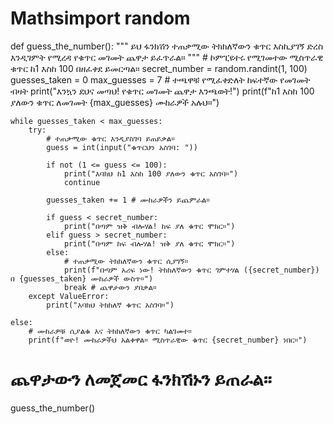 # Mathsimport random

def guess_the_number():
    """
    ይህ ፋንክሽን ተጠቃሚው ትክክለኛውን ቁጥር እስኪያገኝ ድረስ እንዲገምት የሚረዳ የቁጥር መገመት ጨዋታ ይፈጥራል።
    """
    # ኮምፒዩተሩ የሚገመተው ሚስጥራዊ ቁጥር ከ1 እስከ 100 በዘፈቀደ ይመርጣል።
    secret_number = random.randint(1, 100)
    guesses_taken = 0
    max_guesses = 7 # ተጫዋቹ የሚፈቀድለት ከፍተኛው የመገመት ብዛት
    print("እንኳን ደህና መጣህ! የቁጥር መገመት ጨዋታ እንጫወት!")
    print(f"ከ1 እስከ 100 ያለውን ቁጥር ለመገመት {max_guesses} ሙከራዎች አሉህ።")

    while guesses_taken < max_guesses:
        try:
            # ተጠቃሚው ቁጥር እንዲያስገባ ይጠይቃል።
            guess = int(input("ቁጥርህን አስገባ: "))

            if not (1 <= guess <= 100):
                print("እባክህ ከ1 እስከ 100 ያለውን ቁጥር አስገባ።")
                continue

            guesses_taken += 1 # ሙከራዎችን ይጨምራል።

            if guess < secret_number:
                print("በጣም ዝቅ ብሎሃል! ከፍ ያለ ቁጥር ሞክር።")
            elif guess > secret_number:
                print("በጣም ከፍ ብሎሃል! ዝቅ ያለ ቁጥር ሞክር።")
            else:
                # ተጠቃሚው ትክክለኛውን ቁጥር ሲያገኝ።
                print(f"በጣም አሪፍ ነው! ትክክለኛውን ቁጥር ገምተሃል ({secret_number}) በ {guesses_taken} ሙከራዎች ውስጥ።")
                break # ጨዋታውን ያበቃል።
        except ValueError:
            print("እባክህ ትክክለኛ ቁጥር አስገባ።")

    else:
        # ሙከራዎቹ ሲያልቁ እና ትክክለኛውን ቁጥር ካልገመተ።
        print(f"ወዮ! ሙከራዎችህ አልቀዋል። ሚስጥራዊው ቁጥር {secret_number} ነበር።")

# ጨዋታውን ለመጀመር ፋንክሽኑን ይጠራል።
guess_the_number()
